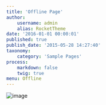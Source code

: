 ```yaml
---
title: 'Offline Page'
author:
    username: admin
    alias: RocketTheme
date: '2016-01-01 00:00:01'
published: true
publish_date: '2015-05-28 14:27:40'
taxonomy:
    category: 'Sample Pages'
process:
    markdown: false
    twig: true
menu: Offline
---
```


<p><img src="{{ url('gantry-media://rocketlauncher/pages/offline/img-01.jpg') }}" alt="image"></p>